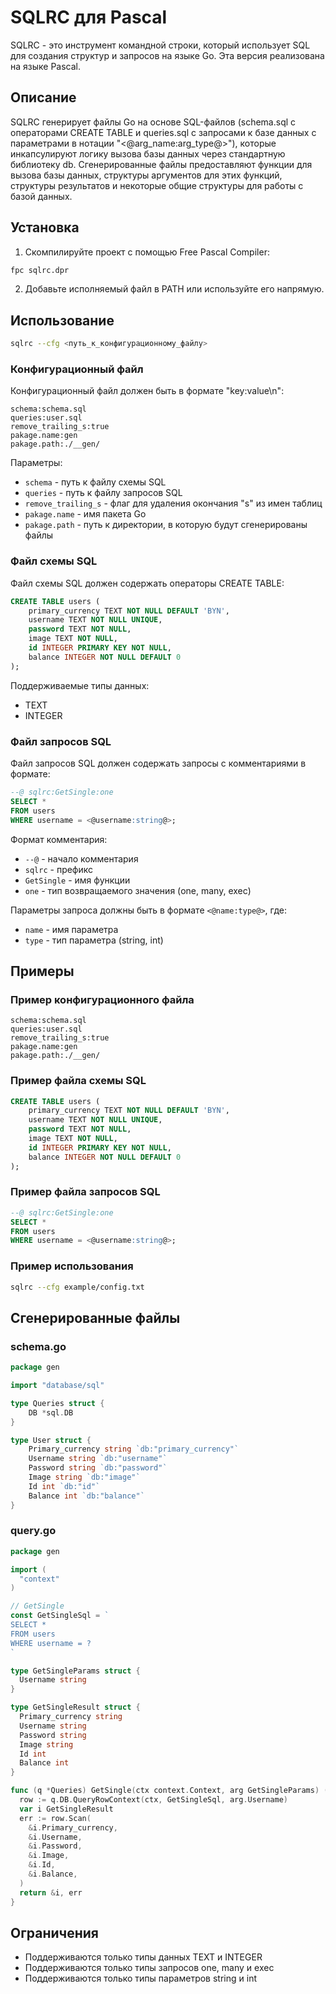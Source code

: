 # SQLRC для Pascal

SQLRC - это инструмент командной строки, который использует SQL для создания структур и запросов на языке Go. Эта версия реализована на языке Pascal.

## Описание

SQLRC генерирует файлы Go на основе SQL-файлов (schema.sql с операторами CREATE TABLE и queries.sql с запросами к базе данных с параметрами в нотации "<@arg_name:arg_type@>"), которые инкапсулируют логику вызова базы данных через стандартную библиотеку db. Сгенерированные файлы предоставляют функции для вызова базы данных, структуры аргументов для этих функций, структуры результатов и некоторые общие структуры для работы с базой данных.

## Установка

1. Скомпилируйте проект с помощью Free Pascal Compiler:

```bash
fpc sqlrc.dpr
```

2. Добавьте исполняемый файл в PATH или используйте его напрямую.

## Использование

```bash
sqlrc --cfg <путь_к_конфигурационному_файлу>
```

### Конфигурационный файл

Конфигурационный файл должен быть в формате "key:value\n":

```
schema:schema.sql
queries:user.sql
remove_trailing_s:true
pakage.name:gen
pakage.path:./__gen/
```

Параметры:
- `schema` - путь к файлу схемы SQL
- `queries` - путь к файлу запросов SQL
- `remove_trailing_s` - флаг для удаления окончания "s" из имен таблиц
- `pakage.name` - имя пакета Go
- `pakage.path` - путь к директории, в которую будут сгенерированы файлы

### Файл схемы SQL

Файл схемы SQL должен содержать операторы CREATE TABLE:

```sql
CREATE TABLE users (
    primary_currency TEXT NOT NULL DEFAULT 'BYN',
    username TEXT NOT NULL UNIQUE,
    password TEXT NOT NULL,
    image TEXT NOT NULL,
    id INTEGER PRIMARY KEY NOT NULL,
    balance INTEGER NOT NULL DEFAULT 0
);
```

Поддерживаемые типы данных:
- TEXT
- INTEGER

### Файл запросов SQL

Файл запросов SQL должен содержать запросы с комментариями в формате:

```sql
--@ sqlrc:GetSingle:one
SELECT *
FROM users
WHERE username = <@username:string@>;
```

Формат комментария:
- `--@` - начало комментария
- `sqlrc` - префикс
- `GetSingle` - имя функции
- `one` - тип возвращаемого значения (one, many, exec)

Параметры запроса должны быть в формате `<@name:type@>`, где:
- `name` - имя параметра
- `type` - тип параметра (string, int)

## Примеры

### Пример конфигурационного файла

```
schema:schema.sql
queries:user.sql
remove_trailing_s:true
pakage.name:gen
pakage.path:./__gen/
```

### Пример файла схемы SQL

```sql
CREATE TABLE users (
    primary_currency TEXT NOT NULL DEFAULT 'BYN',
    username TEXT NOT NULL UNIQUE,
    password TEXT NOT NULL,
    image TEXT NOT NULL,
    id INTEGER PRIMARY KEY NOT NULL,
    balance INTEGER NOT NULL DEFAULT 0
);
```

### Пример файла запросов SQL

```sql
--@ sqlrc:GetSingle:one
SELECT *
FROM users
WHERE username = <@username:string@>;
```

### Пример использования

```bash
sqlrc --cfg example/config.txt
```

## Сгенерированные файлы

### schema.go

```go
package gen

import "database/sql"

type Queries struct {
    DB *sql.DB
}

type User struct {
    Primary_currency string `db:"primary_currency"`
    Username string `db:"username"`
    Password string `db:"password"`
    Image string `db:"image"`
    Id int `db:"id"`
    Balance int `db:"balance"`
}
```

### query.go

```go
package gen

import (
  "context"
)

// GetSingle
const GetSingleSql = `
SELECT *
FROM users
WHERE username = ?
`

type GetSingleParams struct {
  Username string
}

type GetSingleResult struct {
  Primary_currency string
  Username string
  Password string
  Image string
  Id int
  Balance int
}

func (q *Queries) GetSingle(ctx context.Context, arg GetSingleParams) (*GetSingleResult, error) {
  row := q.DB.QueryRowContext(ctx, GetSingleSql, arg.Username) 
  var i GetSingleResult
  err := row.Scan(
    &i.Primary_currency,
    &i.Username,
    &i.Password,
    &i.Image,
    &i.Id,
    &i.Balance,
  )
  return &i, err
}
```

## Ограничения

- Поддерживаются только типы данных TEXT и INTEGER
- Поддерживаются только типы запросов one, many и exec
- Поддерживаются только типы параметров string и int
